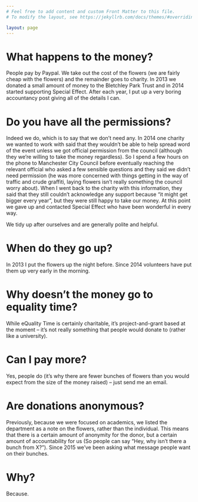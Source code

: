```yaml
---
# Feel free to add content and custom Front Matter to this file.
# To modify the layout, see https://jekyllrb.com/docs/themes/#overriding-theme-defaults

layout: page
---
```



# What happens to the money?

People pay by Paypal.  We take out the cost of the flowers (we are fairly cheap with the flowers) and the remainder goes to charity.  In 2013 we donated a small amount of money to the Bletchley Park Trust and in 2014 started supporting Special Effect. After each year, I put up a very boring accountancy post giving all of the details I can.

# Do you have all the permissions?

Indeed we do, which is to say that we don’t need any.  In 2014 one charity we wanted to work with said that they wouldn’t be able to help spread word of the event unless we got official permission from the council (although they we’re willing to take the money regardless). So I spend a few hours on the phone to Manchester City Council before eventually reaching the relevant official who asked a few sensible questions and they said we didn’t need permission (he was more concerned with things getting in the way of traffic and crude graffiti, laying flowers isn’t really something the council worry about). When I went back to the charity with this information, they said that they still couldn’t acknowledge any support because “it might get bigger every year”, but they were still happy to take our money.  At this point we gave up and contacted Special Effect who have been wonderful in every way.

We tidy up after ourselves and are generally polite and helpful.

# When do they go up?

In 2013 I put the flowers up the night before. Since 2014 volunteers have put them up very early in the morning.

# Why doesn’t the money go to equality time?

While eQuality Time is certainly charitable, it’s project-and-grant based at the moment – it’s not really something that people would donate to (rather like a university).

# Can I pay more?

Yes, people do (it’s why there are fewer bunches of flowers than you would expect from the size of the money raised) – just send me an email.

# Are donations anonymous?

Previously, because we were focused on academics, we listed the department as a note on the flowers, rather than the individual. This means that there is a certain amount of anonymity for the donor, but a certain amount of accountability for us (So people can say “Hey, why isn’t there a bunch from X?”).  Since 2015 we’ve  been asking what message people want on their bunches.

# Why?

Because.
